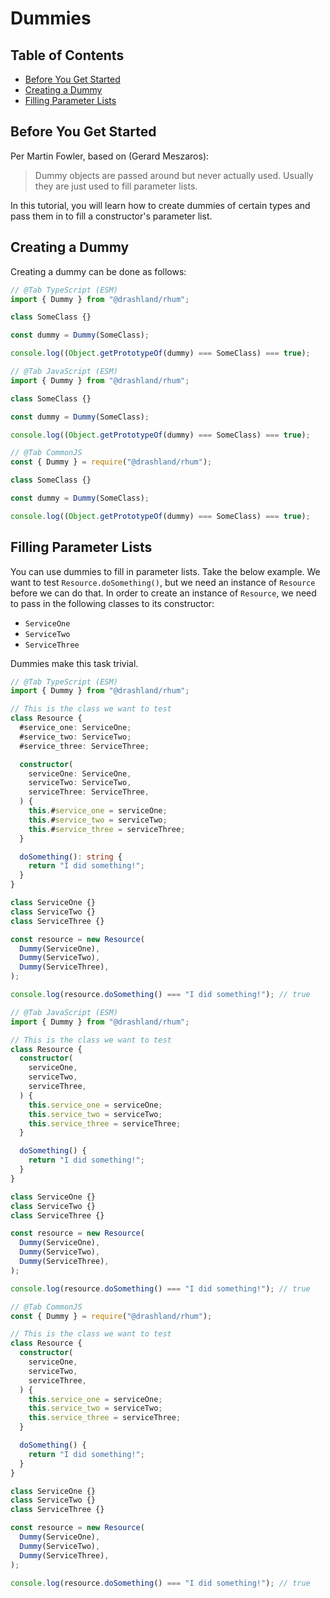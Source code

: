 # Dummies

## Table of Contents

- [Before You Get Started](#before-you-get-started)
- [Creating a Dummy](#creating-a-dummy)
- [Filling Parameter Lists](#filling-parameter-lists)

## Before You Get Started

Per Martin Fowler, based on (Gerard Meszaros):

> Dummy objects are passed around but never actually used. Usually they are just
> used to fill parameter lists.

In this tutorial, you will learn how to create dummies of certain types and pass
them in to fill a constructor's parameter list.

## Creating a Dummy

Creating a dummy can be done as follows:

```typescript
// @Tab TypeScript (ESM)
import { Dummy } from "@drashland/rhum";

class SomeClass {}

const dummy = Dummy(SomeClass);

console.log((Object.getPrototypeOf(dummy) === SomeClass) === true);

// @Tab JavaScript (ESM)
import { Dummy } from "@drashland/rhum";

class SomeClass {}

const dummy = Dummy(SomeClass);

console.log((Object.getPrototypeOf(dummy) === SomeClass) === true);

// @Tab CommonJS
const { Dummy } = require("@drashland/rhum");

class SomeClass {}

const dummy = Dummy(SomeClass);

console.log((Object.getPrototypeOf(dummy) === SomeClass) === true);
```

## Filling Parameter Lists

You can use dummies to fill in parameter lists. Take the below example. We want
to test `Resource.doSomething()`, but we need an instance of `Resource` before
we can do that. In order to create an instance of `Resource`, we need to pass in
the following classes to its constructor:

- `ServiceOne`
- `ServiceTwo`
- `ServiceThree`

Dummies make this task trivial.

```typescript
// @Tab TypeScript (ESM)
import { Dummy } from "@drashland/rhum";

// This is the class we want to test
class Resource {
  #service_one: ServiceOne;
  #service_two: ServiceTwo;
  #service_three: ServiceThree;

  constructor(
    serviceOne: ServiceOne,
    serviceTwo: ServiceTwo,
    serviceThree: ServiceThree,
  ) {
    this.#service_one = serviceOne;
    this.#service_two = serviceTwo;
    this.#service_three = serviceThree;
  }

  doSomething(): string {
    return "I did something!";
  }
}

class ServiceOne {}
class ServiceTwo {}
class ServiceThree {}

const resource = new Resource(
  Dummy(ServiceOne),
  Dummy(ServiceTwo),
  Dummy(ServiceThree),
);

console.log(resource.doSomething() === "I did something!"); // true

// @Tab JavaScript (ESM)
import { Dummy } from "@drashland/rhum";

// This is the class we want to test
class Resource {
  constructor(
    serviceOne,
    serviceTwo,
    serviceThree,
  ) {
    this.service_one = serviceOne;
    this.service_two = serviceTwo;
    this.service_three = serviceThree;
  }

  doSomething() {
    return "I did something!";
  }
}

class ServiceOne {}
class ServiceTwo {}
class ServiceThree {}

const resource = new Resource(
  Dummy(ServiceOne),
  Dummy(ServiceTwo),
  Dummy(ServiceThree),
);

console.log(resource.doSomething() === "I did something!"); // true

// @Tab CommonJS
const { Dummy } = require("@drashland/rhum");

// This is the class we want to test
class Resource {
  constructor(
    serviceOne,
    serviceTwo,
    serviceThree,
  ) {
    this.service_one = serviceOne;
    this.service_two = serviceTwo;
    this.service_three = serviceThree;
  }

  doSomething() {
    return "I did something!";
  }
}

class ServiceOne {}
class ServiceTwo {}
class ServiceThree {}

const resource = new Resource(
  Dummy(ServiceOne),
  Dummy(ServiceTwo),
  Dummy(ServiceThree),
);

console.log(resource.doSomething() === "I did something!"); // true
```
